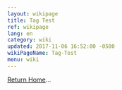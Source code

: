 ```yaml
---
layout: wikipage
title: Tag Test
ref: wikipage
lang: en
category: wiki
updated: 2017-11-06 16:52:00 -0500
wikiPageName: Tag-Test
menu: wiki
---
```


[Return Home](/wiki/Home.html)...
